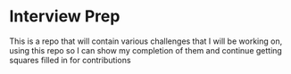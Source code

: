 # Interview Prep
This is a repo that will contain various challenges that I will be working on, using this repo so I can show my completion of them and continue getting squares filled in for contributions